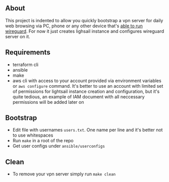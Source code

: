 ## About

This project is indented to allow you quickly bootstrap a vpn server for daily web browsing via PC, phone or any other device that's [able to run wireguard](https://www.wireguard.com/install/). For now it just creates lighsail instance and configures wireguard server on it. 

## Requirements

- terraform cli
- ansible
- make
- aws cli with access to your account provided via environment variables or `aws configure` command. It's better to use an account with limited set of permissions for lightsail instance creation and configuration, but it's quite tedious, an example of IAM document with all neccessary permissions will be added later on

## Bootstrap

- Edit file with usernames `users.txt`. One name per line and it's better not to use whitespaces
- Run `make` in a root of the repo
- Get user configs under `ansible/userconfigs`

## Clean

- To remove your vpn server simply run `make clean`


